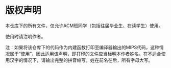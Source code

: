 # 版权声明

本仓库下的所有文件，仅允许ACM班同学（包括往届毕业生、在读学生）使用。

使用时请注明作者。

注：如果将该仓库下的代码作为内建函数打印至编译器输出的MIPS代码，这种情况属于“使用”，因此适用该声明，即打印的文件应当标明本作者姓名。在不适合使用汉字的情况下，请输出完整的拼音缩写，姓在前名在后，所有字母大写。